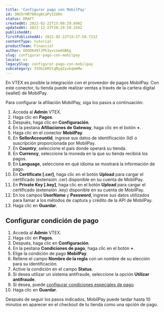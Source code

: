 ```yaml
---
title: 'Configurar pago con MobilPay'
id: 3NG5rHR700xg8CaPy1IGRn
status: DRAFT
createdAt: 2022-02-22T15:08:29.690Z
updatedAt: 2022-12-23T20:29:50.244Z
publishedAt: 
firstPublishedAt: 2022-02-22T19:37:58.721Z
contentType: tutorial
productTeam: Financial
author: 6DODK49lJPk3yvcoe6GB6g
slug: configurar-pago-con-mobilpay
locale: es
legacySlug: configurar-pago-con-mobilpay
subcategory: 3tDGibM2tqMyqIyukqmmMw
---
```


En VTEX es posible la integración con el proveedor de pagos MobilPay. Con este conector, tu tienda puede realizar ventas a través de la cartera digital (wallet) de MobilPay.

Para configurar la afiliación MobilPay, siga los pasos a continuación:

1. Acceda al __Admin__ VTEX.
2. Haga clic en __Pagos__.
3. Después, haga clic en __Configuración__.
4. En la pestana __Afiliaciones de Gateway__, haga clic en el botón __+__.
5. Haga clic en el conector __MobilPay__.
6. En __SellerAccountId__, ingrese sus datos de identificación (Id) o suscripción proporcionada por MobilPay.
7. En __Country__, seleccione el país donde operará su tienda.
8. En __Currency__, seleccione la moneda en la que su tienda recibirá los pagos.
9. En __Language__, seleccione en qué idioma se mostrará la información de pago.
10. En __Certificate [.cer]__, haga clic en el botón __Upload__ para cargar el certificado (extensión .cer) disponible en su cuenta de MobilPay.
11. En __Private Key [.key]__, haga clic en el botón __Upload__ para cargar el certificado (extensión .key) disponible en su cuenta de MobilPay.
12. En los campos __UserName__ y __Password__, ingrese sus datos utilizados para llamar a los métodos de captura y crédito de la API de MobilPay.
13. Haga clic en __Guardar__.

## Configurar condición de pago
1. Acceda al __Admin__ VTEX.
2. Haga clic en __Pagos__.
3. Después, haga clic en __Configuración__.
4. En la pestana __Condiciones de pago__, haga clic en el botón __+__.
5. Elige la condición de pago __MobilPay__.
6. Rellene el campo __Nombre de la regla__ con un nombre de su elección para su identificación.
7. Active la condición en el campo __Status__.
8. Si desea utilizar un sistema antifraude, seleccione la opción __Utilizar antifraude__.
9. Si desea, puede [configurar condiciones especiales de pago](https://help.vtex.com/es/tutorial/condiciones-especiales--tutorials_456?&utm_source=autocomplete#).
10. Haga clic en __Guardar__.

Después de seguir los pasos indicados, MobilPay puede tardar hasta 10 minutos en aparecer en el checkout de tu tienda como una opción de pago.
